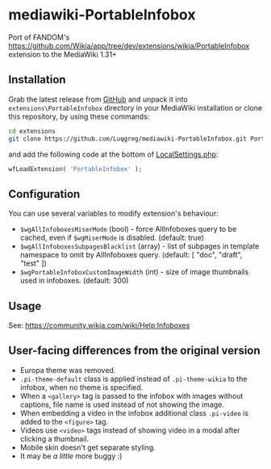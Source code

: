 # mediawiki-PortableInfobox
Port of FANDOM's https://github.com/Wikia/app/tree/dev/extensions/wikia/PortableInfobox extension to the MediaWiki 1.31+

## Installation
Grab the latest release from [GitHub](https://github.com/Luqgreg/mediawiki-PortableInfobox/releases/latest) and unpack it into `extensions\PortableInfobox` directory in your MediaWiki installation or clone this repository, by using these commands:
```bash
cd extensions
git clone https://github.com/Luqgreg/mediawiki-PortableInfobox.git PortableInfobox --branch master --depth 1
```

and add the following code at the bottom of [LocalSettings.php](https://www.mediawiki.org/wiki/Manual:LocalSettings.php):
```php
wfLoadExtension( 'PortableInfobox' );
```

## Configuration
You can use several variables to modify extension's behaviour:
- `$wgAllInfoboxesMiserMode` (bool) - force AllInfoboxes query to be cached, even if `$wgMiserMode` is disabled. (default: true)
- `$wgAllInfoboxesSubpagesBlacklist` (array) - list of subpages in template namespace to omit by AllInfoboxes query. (default: [ "doc", "draft", "test" ])
- `$wgPortableInfoboxCustomImageWidth` (int) - size of image thumbnails used in infoboxes. (default: 300)

## Usage
See: https://community.wikia.com/wiki/Help:Infoboxes

## User-facing differences from the original version
- Europa theme was removed.
- `.pi-theme-default` class is applied instead of `.pi-theme-wikia` to the infobox, when no theme is specified.
- When a `<gallery>` tag is passed to the infobox with images without captions, file name is used instead of not showing the image.
- When embedding a video in the infobox additional class `.pi-video` is added to the `<figure>` tag.
- Videos use `<video>` tags instead of showing video in a modal after clicking a thumbnail.
- Mobile skin doesn't get separate styling.
- It may be *a little* more buggy :)